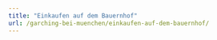 ```yaml
---
title: "Einkaufen auf dem Bauernhof"
url: /garching-bei-muenchen/einkaufen-auf-dem-bauernhof/
---
```

